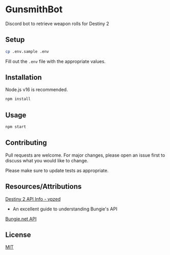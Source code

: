 # GunsmithBot

Discord bot to retrieve weapon rolls for Destiny 2

## Setup

```bash
cp .env.sample .env
```

Fill out the `.env` file with the appropriate values.

## Installation

Node.js v16 is recommended.

```bash
npm install
```

## Usage

```bash
npm start
```

## Contributing

Pull requests are welcome. For major changes, please open an issue first to discuss what you would like to change.

Please make sure to update tests as appropriate.

## Resources/Attributions

[Destiny 2 API Info - vpzed](https://github.com/vpzed/Destiny2-API-Info/wiki/)

- An excellent guide to understanding Bungie's API

[Bungie.net API](https://bungie-net.github.io/multi/index.html)

## License

[MIT](./LICENSE)
